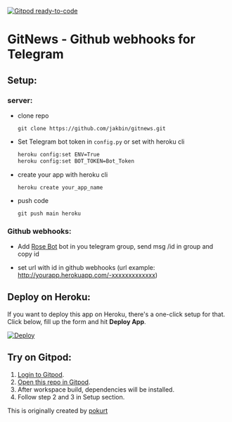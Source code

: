 [![Gitpod ready-to-code](https://img.shields.io/badge/Gitpod-ready--to--code-blue?logo=gitpod)](https://gitpod.io/#https://github.com/jakbin/GitNews)

# GitNews - Github webhooks for Telegram

## Setup:

### server:

- clone repo 
  
  ```shell
  git clone https://github.com/jakbin/gitnews.git
  ```

- Set Telegram bot token in `config.py`
  or
  set with heroku cli
  ```sh
  heroku config:set ENV=True
  heroku config:set BOT_TOKEN=Bot_Token
  ```

- create your app with heroku cli
  
  ```shell
  heroku create your_app_name
  ```

- push code
  
  ```shell
  git push main heroku
  ```

### Github webhooks:

- Add [Rose Bot](https://t.me/MissRose_bot) bot in you telegram group, send msg /id in group and copy id

- set url with id in github webhooks (url example: http://yourapp.herokuapp.com/-xxxxxxxxxxxxx)
  
## Deploy on Heroku:
  
If you want to deploy this app on Heroku, there's a one-click setup for that. Click below, fill up the form and hit **Deploy App**.
  
[![Deploy](https://www.herokucdn.com/deploy/button.svg)](https://heroku.com/deploy?template=https://github.com/jakbin/GitNews)

## Try on Gitpod:

1. [Login to Gitpod](https://gitpod.io/login).
2. [Open this repo in Gitpod](https://gitpod.io/#github.com/pokurt/GitGram).
3. After workspace build, dependencies will be installed.
4. Follow step 2 and 3 in Setup section.

This is originally created by [pokurt](https://github.com/pokurt/GitGram)